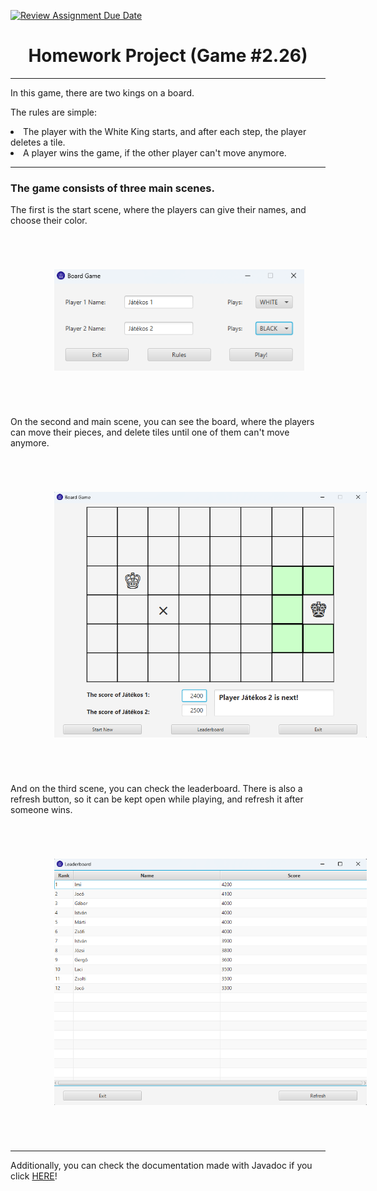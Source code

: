 [![Review Assignment Due Date](https://classroom.github.com/assets/deadline-readme-button-24ddc0f5d75046c5622901739e7c5dd533143b0c8e959d652212380cedb1ea36.svg)](https://classroom.github.com/a/1_hdBt_5)
<h1 style="text-align: center;">Homework Project (Game #2.26)</h1>

<hr>
<p>In this game, there are two kings on a board.</p>
<p>The rules are simple:</p>
    <li>The player with the White King starts, and after each step,
        the player deletes a tile.</li>
    <li>A player wins the game, if the other player can't move anymore.</li>

<hr>

<h3>The game consists of three main scenes.</h3>

<p>The first is the start scene, where the
players can give their names, and choose their color.</p>

<div style="text-align: center; margin: 5em;">
    <img style="max-width: 400px" src="img/StartUI.png" alt="StartUI"/>
</div>

<p>On the second and main scene, you can see the board, where the players can move
their pieces, and delete tiles until one of them can't move anymore.</p>

<div style="text-align: center; margin: 5em;">
    <img style="max-width: 500px" src="img/GameUI.png" alt="GameUI"/>
</div>

<p>And on the third scene, you can check the leaderboard. There is also a refresh
button, so it can be kept open while playing, and refresh it after someone wins.</p>

<div style="text-align: center; margin: 5em;">
    <img style="max-width: 500px" src="img/LeaderboardUI.png" alt="LeaderboardUI"/>
</div>

<hr>

<p>Additionally, you can check the documentation made with Javadoc if you click
<a href="https://shrek.unideb.hu/~p.kristof1999/homework-project-pkristof1999/">HERE</a>!</p>